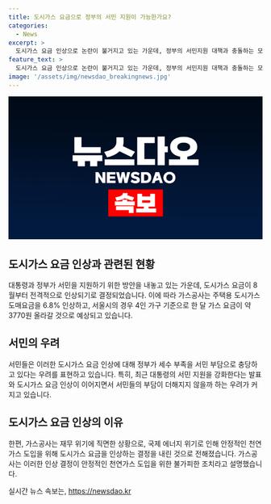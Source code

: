 ```yaml
---
title: 도시가스 요금으로 정부의 서민 지원이 가능한가요?
categories:
  - News
excerpt: >
  도시가스 요금 인상으로 논란이 불거지고 있는 가운데, 정부의 서민지원 대책과 충돌하는 모습이다. 가스공사는 주택용 도시가스 도매요금을 8월부터 6.8% 인상하겠다고 밝혔고, 이에 대해 정부의 승인이 필요하다. 특히 윤석열 대통령이 서민 및 중산층 지원 확대를 발표한 뒤 이런 결정이 나오면서 우려가 커지고 있다. 정부의 세금 부족 문제와의 관련성도 논란이 되고 있는 상황이다. 하지만 가스공사는 국제 에너지 위기로 인해 불가피한 결정이라고 주장하며 이에 대한 설명을 내놓고 있다.
feature_text: >
  도시가스 요금 인상으로 논란이 불거지고 있는 가운데, 정부의 서민지원 대책과 충돌하는 모습이다. 가스공사는 주택용 도시가스 도매요금을 8월부터 6.8% 인상하겠다고 밝혔고, 이에 대해 정부의 승인이 필요하다. 특히 윤석열 대통령이 서민 및 중산층 지원 확대를 발표한 뒤 이런 결정이 나오면서 우려가 커지고 있다. 정부의 세금 부족 문제와의 관련성도 논란이 되고 있는 상황이다. 하지만 가스공사는 국제 에너지 위기로 인해 불가피한 결정이라고 주장하며 이에 대한 설명을 내놓고 있다.
image: '/assets/img/newsdao_breakingnews.jpg'
---
```


<p><img src="/assets/img/newsdao_breakingnews.jpg" alt="pcversion 속보" /></p>

<h2 data-ke-size="size26">도시가스 요금 인상과 관련된 현황</h2>

<p data-ke-size="size16">대통령과 정부가 서민을 지원하기 위한 방안을 내놓고 있는 가운데, 도시가스 요금이 8월부터 전격적으로 인상되기로 결정되었습니다. 이에 따라 가스공사는 주택용 도시가스 도매요금을 6.8% 인상하고, 서울시의 경우 4인 가구 기준으로 한 달 가스 요금이 약 3770원 올라갈 것으로 예상되고 있습니다.</p>

<h2 data-ke-size="size26">서민의 우려</h2>

<p data-ke-size="size16">서민들은 이러한 도시가스 요금 인상에 대해 정부가 세수 부족을 서민 부담으로 충당하고 있다는 우려를 표현하고 있습니다. 특히, 최근 대통령의 서민 지원을 강화한다는 발표와 도시가스 요금 인상이 이어지면서 서민들의 부담이 더해지지 않을까 하는 우려가 커지고 있습니다.</p>

<h2 data-ke-size="size26">도시가스 요금 인상의 이유</h2>

<p data-ke-size="size16">한편, 가스공사는 재무 위기에 직면한 상황으로, 국제 에너지 위기로 인해 안정적인 천연가스 도입을 위해 도시가스 요금을 인상하는 결정을 내린 것으로 전해졌습니다. 가스공사는 이러한 인상 결정이 안정적인 천연가스 도입을 위한 불가피한 조치라고 설명했습니다.</p>
실시간 뉴스 속보는, <a href="https://newsdao.kr" rel="dofollow">https://newsdao.kr</a>



